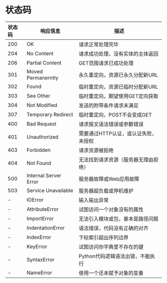 # 状态码

| 状态码 | 响应信息              | 描述                                 |
| :----- | --------------------- | ------------------------------------ |
| 200    | OK                    | 请求正常处理完毕                     |
| 204    | No Content            | 请求成功处理，没有实体的主体返回     |
| 206    | Partial Content       | GET范围请求已成功处理                |
| 301    | Moved Permanerntly    | 永久重定向，资源已永久分配新URL      |
| 302    | Found                 | 临时重定向，资源已临时分配新URL      |
| 303    | See Other             | 临时重定向，期望使用GET定向获取      |
| 304    | Not Modified          | 发送的附带条件请求未满足             |
| 307    | Temporary Redirect    | 临时重定向，POST不会变成GET          |
| 400    | Bad Request           | 请求报文语法错误或参数错误           |
| 401    | Unauthorized          | 需要通过HTTP认证，或认证失败，未授权 |
| 403    | Forbidden             | 请求资源被拒绝                       |
| 404    | Not Found             | 无法找到请求资源（服务器无理由拒绝） |
| 500    | Internal Server Error | 服务器故障或Web应用故障              |
| 503    | Service Unavailable   | 服务器超负载或停机维护               |
| -      | IOError               | 输入输出异常                         |
| -      | AttributeError        | 试图访问一个对象没有的属性           |
| -      | ImportError           | 无法引入模块或包，基本是路径问题     |
| -      | IndentationError      | 语法错误，代码没有正确的对齐         |
| -      | IndexError            | 下标索引超出序列边界                 |
| -      | KeyError              | 试图访问你字典里不存在的键           |
| -      | SyntaxError           | Python代码逻辑语法出错，不能执行     |
| -      | NameError             | 使用一个还未赋予对象的变量           |

